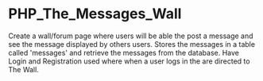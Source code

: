 # PHP_The_Messages_Wall
Create a wall/forum page where users will be able the post a message and see the message displayed by others users. Stores the messages in a table called 'messages' and retrieve the messages from the database. Have Login and Registration used where when a user logs in the are directed to The Wall.
